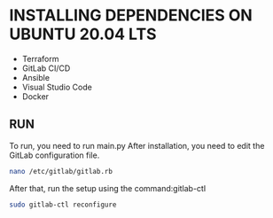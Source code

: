 # INSTALLING DEPENDENCIES ON UBUNTU 20.04 LTS
- Terraform
- GitLab CI/CD
- Ansible
- Visual Studio Code
- Docker
## RUN
To run, you need to run main.py 
After installation, you need to edit the GitLab configuration file. 
```bash
nano /etc/gitlab/gitlab.rb
```

After that, run the setup using the command:gitlab-ctl
```bash
sudo gitlab-ctl reconfigure
```

